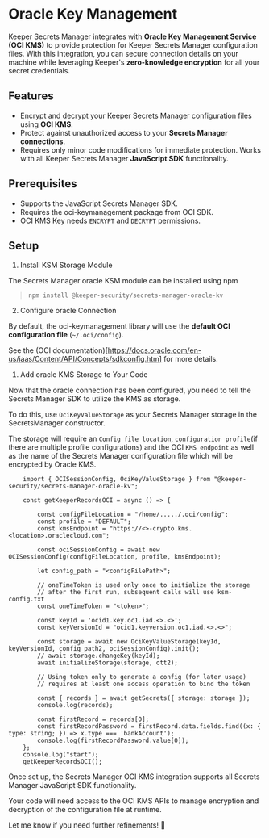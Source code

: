 # Oracle Key Management
Keeper Secrets Manager integrates with **Oracle Key Management Service (OCI KMS)** to provide protection for Keeper Secrets Manager configuration files. With this integration, you can secure connection details on your machine while leveraging Keeper's **zero-knowledge encryption** for all your secret credentials.

## Features
* Encrypt and decrypt your Keeper Secrets Manager configuration files using **OCI KMS**.
* Protect against unauthorized access to your **Secrets Manager connections**.
* Requires only minor code modifications for immediate protection. Works with all Keeper Secrets Manager **JavaScript SDK** functionality.

## Prerequisites
* Supports the JavaScript Secrets Manager SDK.
* Requires the oci-keymanagement package from OCI SDK.
* OCI KMS Key needs `ENCRYPT` and `DECRYPT` permissions.

## Setup

1. Install KSM Storage Module

The Secrets Manager oracle KSM module can be installed using npm

> `npm install @keeper-security/secrets-manager-oracle-kv`

2. Configure oracle Connection

By default, the oci-keymanagement library will use the **default OCI configuration file** (`~/.oci/config`).

See the (OCI documentation)[https://docs.oracle.com/en-us/iaas/Content/API/Concepts/sdkconfig.htm] for more details.

1. Add oracle KMS Storage to Your Code

Now that the oracle connection has been configured, you need to tell the Secrets Manager SDK to utilize the KMS as storage.

To do this, use `OciKeyValueStorage` as your Secrets Manager storage in the SecretsManager constructor.

The storage will require an `Config file location`, `configuration profile`(if there are multiple profile configurations) and the OCI `KMS endpoint` as well as the name of the Secrets Manager configuration file which will be encrypted by Oracle KMS.
```
    import { OCISessionConfig, OciKeyValueStorage } from "@keeper-security/secrets-manager-oracle-kv";

    const getKeeperRecordsOCI = async () => {

        const configFileLocation = "/home/...../.oci/config";
        const profile = "DEFAULT";
        const kmsEndpoint = "https://<>-crypto.kms.<location>.oraclecloud.com";

        const ociSessionConfig = await new OCISessionConfig(configFileLocation, profile, kmsEndpoint);

        let config_path = "<configFilePath>";

        // oneTimeToken is used only once to initialize the storage
        // after the first run, subsequent calls will use ksm-config.txt
        const oneTimeToken = "<token>";

        const keyId = 'ocid1.key.oc1.iad.<>.<>';
        const keyVersionId = "ocid1.keyversion.oc1.iad.<>.<>";

        const storage = await new OciKeyValueStorage(keyId, keyVersionId, config_path2, ociSessionConfig).init();
        // await storage.changeKey(keyId);
        await initializeStorage(storage, ott2);

        // Using token only to generate a config (for later usage)
        // requires at least one access operation to bind the token

        const { records } = await getSecrets({ storage: storage });
        console.log(records);

        const firstRecord = records[0];
        const firstRecordPassword = firstRecord.data.fields.find((x: { type: string; }) => x.type === 'bankAccount');
        console.log(firstRecordPassword.value[0]);
    };
    console.log("start");
    getKeeperRecordsOCI();
```

Once set up, the Secrets Manager OCI KMS integration supports all Secrets Manager JavaScript SDK functionality.

Your code will need access to the OCI KMS APIs to manage encryption and decryption of the configuration file at runtime.

Let me know if you need further refinements! 🚀